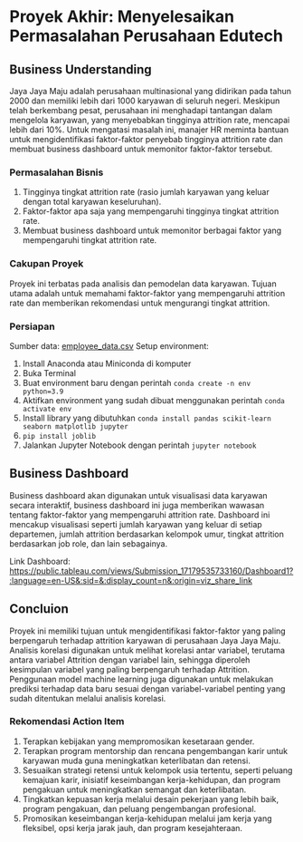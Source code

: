 # Proyek Akhir: Menyelesaikan Permasalahan Perusahaan Edutech

## Business Understanding
Jaya Jaya Maju adalah perusahaan multinasional yang didirikan pada tahun 2000 dan memiliki lebih dari 1000 karyawan di seluruh negeri. Meskipun telah berkembang pesat, perusahaan ini menghadapi tantangan dalam mengelola karyawan, yang menyebabkan tingginya attrition rate, mencapai lebih dari 10%. Untuk mengatasi masalah ini, manajer HR meminta bantuan untuk mengidentifikasi faktor-faktor penyebab tingginya attrition rate dan membuat business dashboard untuk memonitor faktor-faktor tersebut.

### Permasalahan Bisnis
1. Tingginya tingkat attrition rate (rasio jumlah karyawan yang keluar dengan total karyawan keseluruhan).
2. Faktor-faktor apa saja yang mempengaruhi tingginya tingkat attrition rate.
3. Membuat business dashboard untuk memonitor berbagai faktor yang mempengaruhi tingkat attrition rate.
   
### Cakupan Proyek
  Proyek ini terbatas pada analisis dan pemodelan data karyawan. Tujuan utama adalah untuk memahami faktor-faktor yang mempengaruhi attrition rate dan memberikan rekomendasi untuk mengurangi tingkat attrition.
  
### Persiapan
Sumber data: [employee_data.csv](https://github.com/dicodingacademy/dicoding_dataset/blob/main/employee/employee_data.csv)
Setup environment:
1. Install Anaconda atau Miniconda di komputer
2. Buka Terminal
3. Buat environment baru dengan perintah `conda create -n env python=3.9`
4. Aktifkan environment yang sudah dibuat menggunakan perintah `conda activate env`
5. Install library yang dibutuhkan `conda install pandas scikit-learn seaborn matplotlib jupyter`
6. `pip install joblib`
7. Jalankan Jupyter Notebook dengan perintah `jupyter notebook`
   
## Business Dashboard
Business dashboard akan digunakan untuk visualisasi data karyawan secara interaktif, business dashboard ini juga memberikan wawasan tentang faktor-faktor yang mempengaruhi attrition rate. Dashboard ini mencakup visualisasi seperti jumlah karyawan yang keluar di setiap departemen, jumlah attrition berdasarkan kelompok umur, tingkat attrition berdasarkan job role, dan lain sebagainya.

Link Dashboard:
https://public.tableau.com/views/Submission_17179535733160/Dashboard1?:language=en-US&:sid=&:display_count=n&:origin=viz_share_link

## Concluion
Proyek ini memiliki tujuan untuk mengidentifikasi faktor-faktor yang paling berpengaruh terhadap attrition karyawan di perusahaan Jaya Jaya Maju. Analisis korelasi digunakan untuk melihat korelasi antar variabel, terutama antara variabel Attrition dengan variabel lain, sehingga diperoleh kesimpulan variabel yang paling berpengaruh terhadap Attrition. Penggunaan model machine learning juga digunakan untuk melakukan prediksi terhadap data baru sesuai dengan variabel-variabel penting yang sudah ditentukan melalui analisis korelasi.

### Rekomendasi Action Item
1. Terapkan kebijakan yang mempromosikan kesetaraan gender.
2. Terapkan program mentorship dan rencana pengembangan karir untuk karyawan muda guna meningkatkan keterlibatan dan retensi.
3. Sesuaikan strategi retensi untuk kelompok usia tertentu, seperti peluang kemajuan karir, inisiatif keseimbangan kerja-kehidupan, dan program pengakuan untuk meningkatkan semangat dan keterlibatan.
4. Tingkatkan kepuasan kerja melalui desain pekerjaan yang lebih baik, program pengakuan, dan peluang pengembangan profesional.
5. Promosikan keseimbangan kerja-kehidupan melalui jam kerja yang fleksibel, opsi kerja jarak jauh, dan program kesejahteraan.
